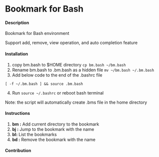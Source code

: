 # Bookmark for Bash

#### Description
Bookmark for Bash environment

Support add, remove, view operation, and auto completion feature

#### Installation

1. copy bm.bash to $HOME directory ``` cp bm.bash ~/bm.bash ```
2. Rename bm.bash to .bm.bash as a hidden file ``` mv ~/bm.bash ~/.bm.bash ```
3. Add below code to the end of the .bashrc file
```
[ -f ~/.bm.bash ] && source .bm.bash
```
4. Run ``` source ~/.bashrc ``` or reboot bash terminal

Note: the script will automatically create .bms file in the home directory

#### Instructions

1. **bm <bookmark name>:** Add current directory to the bookmark
2. **bj <bookmark name>:** Jump to the bookmark with the name
3. **bl:**                 List the bookmarks
4. **bd <bookmark name>:** Remove the bookmark with the name

#### Contribution

